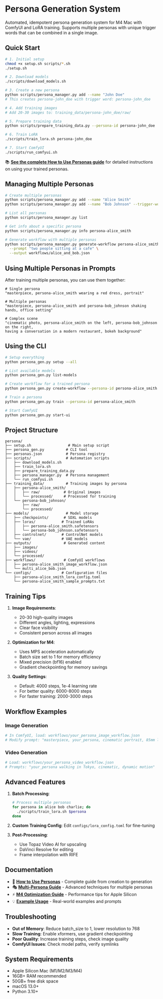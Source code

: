 # Persona Generation System

Automated, idempotent persona generation system for M4 Mac with ComfyUI and LoRA training. Supports multiple personas with unique trigger words that can be combined in a single image.

## Quick Start

```bash
# 1. Initial setup
chmod +x setup.sh scripts/*.sh
./setup.sh

# 2. Download models
./scripts/download_models.sh

# 3. Create a new persona
python scripts/persona_manager.py add --name "John Doe"
# This creates persona-john_doe with trigger word: persona-john_doe

# 4. Add training images
# Add 20-30 images to: training_data/persona-john_doe/raw/

# 5. Prepare training data
python scripts/prepare_training_data.py --persona-id persona-john_doe

# 6. Train LoRA
./scripts/train_lora.sh persona-john_doe

# 7. Start ComfyUI
./scripts/run_comfyui.sh
```

📚 **[See the complete How to Use Personas guide](docs/HOW_TO_USE_PERSONAS.md)** for detailed instructions on using your trained personas.

## Managing Multiple Personas

```bash
# Create multiple personas
python scripts/persona_manager.py add --name "Alice Smith"
python scripts/persona_manager.py add --name "Bob Johnson" --trigger-word "persona-bob"

# List all personas
python scripts/persona_manager.py list

# Get info about a specific persona
python scripts/persona_manager.py info persona-alice_smith

# Generate workflow with multiple personas
python scripts/persona_manager.py generate-workflow persona-alice_smith persona-bob_johnson \
  --prompt "two people sitting at a cafe" \
  --output workflows/alice_and_bob.json
```

## Using Multiple Personas in Prompts

After training multiple personas, you can use them together:

```
# Single persona
"masterpiece, persona-alice_smith wearing a red dress, portrait"

# Multiple personas
"masterpiece, persona-alice_smith and persona-bob_johnson shaking hands, office setting"

# Complex scene
"cinematic photo, persona-alice_smith on the left, persona-bob_johnson on the right, 
having a conversation in a modern restaurant, bokeh background"
```

## Using the CLI

```bash
# Setup everything
python persona_gen.py setup --all

# List available models
python persona_gen.py list-models

# Create workflow for a trained persona
python persona_gen.py create-workflow --persona-id persona-alice_smith --type image

# Train a persona
python persona_gen.py train --persona-id persona-alice_smith

# Start ComfyUI
python persona_gen.py start-ui
```

## Project Structure

```
persona/
├── setup.sh                 # Main setup script
├── persona_gen.py          # CLI tool
├── personas.json           # Persona registry
├── scripts/                # Automation scripts
│   ├── download_models.sh
│   ├── train_lora.sh
│   ├── prepare_training_data.py
│   ├── persona_manager.py  # Persona management
│   └── run_comfyui.sh
├── training_data/          # Training images by persona
│   ├── persona-alice_smith/
│   │   ├── raw/           # Original images
│   │   └── processed/     # Processed for training
│   └── persona-bob_johnson/
│       ├── raw/
│       └── processed/
├── models/                 # Model storage
│   ├── checkpoints/       # SDXL models
│   ├── loras/            # Trained LoRAs
│   │   ├── persona-alice_smith.safetensors
│   │   └── persona-bob_johnson.safetensors
│   ├── controlnet/       # ControlNet models
│   └── vae/              # VAE models
├── outputs/               # Generated content
│   ├── images/
│   ├── videos/
│   └── processed/
├── workflows/             # ComfyUI workflows
│   ├── persona-alice_smith_image_workflow.json
│   └── multi_alice_bob.json
└── configs/              # Configuration files
    ├── persona-alice_smith_lora_config.toml
    └── persona-alice_smith_sample_prompts.txt
```

## Training Tips

1. **Image Requirements**:
   - 20-30 high-quality images
   - Different angles, lighting, expressions
   - Clear face visibility
   - Consistent person across all images

2. **Optimization for M4**:
   - Uses MPS acceleration automatically
   - Batch size set to 1 for memory efficiency
   - Mixed precision (bf16) enabled
   - Gradient checkpointing for memory savings

3. **Quality Settings**:
   - Default: 4000 steps, 1e-4 learning rate
   - For better quality: 6000-8000 steps
   - For faster training: 2000-3000 steps

## Workflow Examples

### Image Generation
```python
# In ComfyUI, load: workflows/your_persona_image_workflow.json
# Modify prompt: "masterpiece, your_persona, cinematic portrait, 85mm lens"
```

### Video Generation
```python
# Load: workflows/your_persona_video_workflow.json
# Prompts: "your_persona walking in Tokyo, cinematic, dynamic motion"
```

## Advanced Features

1. **Batch Processing**:
   ```bash
   # Process multiple personas
   for persona in alice bob charlie; do
     ./scripts/train_lora.sh $persona
   done
   ```

2. **Custom Training Config**:
   Edit `configs/lora_config.toml` for fine-tuning

3. **Post-Processing**:
   - Use Topaz Video AI for upscaling
   - DaVinci Resolve for editing
   - Frame interpolation with RIFE

## Documentation

- 📖 **[How to Use Personas](docs/HOW_TO_USE_PERSONAS.md)** - Complete guide from creation to generation
- 🎭 **[Multi-Persona Guide](docs/MULTI_PERSONA_GUIDE.md)** - Advanced techniques for multiple personas
- ⚡ **[M4 Optimization Guide](docs/M4_OPTIMIZATION.md)** - Performance tips for Apple Silicon
- 💡 **[Example Usage](EXAMPLE_USAGE.md)** - Real-world examples and prompts

## Troubleshooting

- **Out of Memory**: Reduce batch_size to 1, lower resolution to 768
- **Slow Training**: Enable xformers, use gradient checkpointing
- **Poor Quality**: Increase training steps, check image quality
- **ComfyUI Issues**: Check model paths, verify symlinks

## System Requirements

- Apple Silicon Mac (M1/M2/M3/M4)
- 16GB+ RAM recommended
- 50GB+ free disk space
- macOS 13.0+
- Python 3.10+
